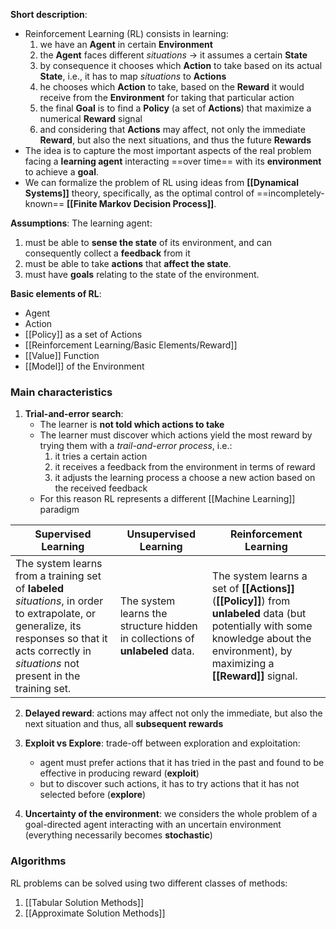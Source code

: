 
**Short description**:
- Reinforcement Learning (RL) consists in learning:
	1. we have an **Agent** in certain **Environment**
	2. the **Agent** faces different *situations* $\rightarrow$ it assumes a certain **State**
	3. by consequence it chooses which **Action** to take based on its actual **State**, i.e., it has to map *situations* to **Actions**
	4. he chooses which **Action** to take, based on the **Reward** it would receive from the **Environment** for taking that particular action
	5. the final **Goal** is to find a **Policy** (a set of **Actions**) that maximize a numerical **Reward** signal 
	6. and considering that **Actions**  may affect, not only the immediate **Reward**, but also the next situations, and thus the future **Rewards**
- The idea is to capture the most important aspects of the real problem facing a **learning agent** interacting ==over time== with its **environment** to achieve a **goal**.
- We can formalize the problem of RL using ideas from **[[Dynamical Systems]]** theory, specifically, as the optimal control of ==incompletely-known== **[[Finite Markov Decision Process]]**.

**Assumptions**:
The learning agent:
1. must be able to **sense the state** of its environment, and can consequently collect a **feedback** from it
2.  must be able to take **actions** that **affect the state**.
3. must have **goals** relating to the state of the environment.

**Basic elements of RL**:
- Agent
- Action
- [[Policy]] as a set of Actions
- [[Reinforcement Learning/Basic Elements/Reward]]
- [[Value]] Function
- [[Model]] of the Environment

### Main characteristics

1. **Trial-and-error search**:
	- The learner is **not told which actions to take**
	- The learner must discover which actions yield the most reward by trying them with a *trail-and-error process*, i.e.:
		1. it tries a certain action
		2. it receives a feedback from the environment in terms of reward
		3. it adjusts the learning process a choose a new action based on the received feedback
	- For this reason RL represents a different [[Machine Learning]] paradigm

| Supervised Learning                                                                                                                                                                                 | Unsupervised Learning                                                        | Reinforcement Learning                                                                                                                                                                  |
| --------------------------------------------------------------------------------------------------------------------------------------------------------------------------------------------------- | ---------------------------------------------------------------------------- | --------------------------------------------------------------------------------------------------------------------------------------------------------------------------------------- |
| The system learns from a training set of **labeled** *situations*, in order to extrapolate, or generalize, its responses so that it acts correctly in *situations* not present in the training set. | The system learns the structure hidden in collections of **unlabeled** data. | The system learns a set of **[[Actions]]** (**[[Policy]]**) from **unlabeled** data (but potentially with some knowledge about the environment), by maximizing a **[[Reward]]** signal. |

2. **Delayed reward**:
	actions may affect not only the immediate, but also the next situation and thus, all **subsequent rewards**
	
3. **Exploit vs Explore**:
	trade-off between exploration and exploitation:
	- agent must prefer actions that it has tried in the past and found to be effective in producing reward (**exploit**)
	- but to discover such actions, it has to try actions that it has not selected before (**explore**)

4. **Uncertainty of the environment**:
	we considers the whole problem of a goal-directed agent interacting with an uncertain environment (everything necessarily becomes **stochastic**)

### Algorithms

RL problems can be solved using two different classes of methods:
1. [[Tabular Solution Methods]]
2. [[Approximate Solution Methods]]